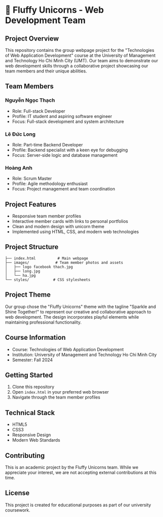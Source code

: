# 🦄 Fluffy Unicorns - Web Development Team

## Project Overview
This repository contains the group webpage project for the "Technologies of Web Application Development" course at the University of Management and Technology Ho Chi Minh City (UMT). Our team aims to demonstrate our web development skills through a collaborative project showcasing our team members and their unique abilities.

## Team Members

### Nguyễn Ngọc Thạch
- Role: Full-stack Developer
- Profile: IT student and aspiring software engineer
- Focus: Full-stack development and system architecture

### Lê Đức Long
- Role: Part-time Backend Developer
- Profile: Backend specialist with a keen eye for debugging
- Focus: Server-side logic and database management

### Hoàng Anh
- Role: Scrum Master
- Profile: Agile methodology enthusiast
- Focus: Project management and team coordination

## Project Features
- Responsive team member profiles
- Interactive member cards with links to personal portfolios
- Clean and modern design with unicorn theme
- Implemented using HTML, CSS, and modern web technologies

## Project Structure
```
├── index.html          # Main webpage
├── images/            # Team member photos and assets
│   ├── logo facebook thach.jpg
│   ├── long.jpg
│   └── ha.jpg
└── styles/           # CSS stylesheets
```

## Project Theme
Our group chose the "Fluffy Unicorns" theme with the tagline "Sparkle and Shine Together!" to represent our creative and collaborative approach to web development. The design incorporates playful elements while maintaining professional functionality.

## Course Information
- Course: Technologies of Web Application Development
- Institution: University of Management and Technology Ho Chi Minh City
- Semester: Fall 2024

## Getting Started
1. Clone this repository
2. Open `index.html` in your preferred web browser
3. Navigate through the team member profiles

## Technical Stack
- HTML5
- CSS3
- Responsive Design
- Modern Web Standards

## Contributing
This is an academic project by the Fluffy Unicorns team. While we appreciate your interest, we are not accepting external contributions at this time.

## License
This project is created for educational purposes as part of our university coursework.
